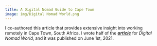 ```yaml
---
title: A Digital Nomad Guide to Cape Town
image: img/Digital Nomad World.png
---
```


I co-authored this article that provides extensive insight into working remotely in Cape Town, South Africa. I wrote half of the <a href="https://digitalnomads.world/city-guide/cape-town/" target="_blank">***article***</a> for *Digital Nomad World*, and it was published on June 1st, 2021. 
